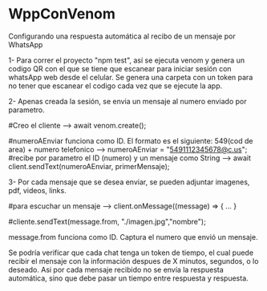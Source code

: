 # WppConVenom
Configurando una respuesta automática al recibo de un mensaje por WhatsApp

1- Para correr el proyecto "npm test", así se ejecuta venom y genera un codigo QR con el que se tiene que escanear para iniciar sesión con whatsApp web desde el celular.
Se genera una carpeta con un token para no tener que escanear el codigo cada vez que se ejecute la app.

2- Apenas creada la sesión, se envia un mensaje al numero enviado por parametro.

#Creo el cliente --> await venom.create();

#numeroAEnviar funciona como ID. El formato es el siguiente: 549(cod de area) + numero telefonico --> numeroAEnviar = "5491112345678@c.us";
#recibe por parametro el ID (numero) y un mensaje como String --> await client.sendText(numeroAEnviar, primerMensaje);

3- Por cada mensaje que se desea enviar, se pueden adjuntar imagenes, pdf, videos, links.

#para escuchar un mensaje --> client.onMessage((message) => { ... }

#cliente.sendText(message.from, "./imagen.jpg","nombre");

message.from funciona como ID. Captura el numero que envió un mensaje.

Se podría verificar que cada chat tenga un token de tiempo, el cual puede recibir el mensaje con la información despues de X minutos, segundos, o lo deseado.
Asi por cada mensaje recibido no se envía la respuesta automática, sino que debe pasar un tiempo entre respuesta y respuesta.
